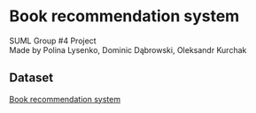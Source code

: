 # Book recommendation system
SUML Group #4 Project \
Made by Polina Lysenko, Dominic Dąbrowski, Oleksandr Kurchak

## Dataset
[Book recommendation system](https://www.kaggle.com/code/midouazerty/book-recommendation-system-with-machine-learning)

